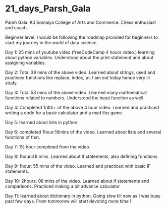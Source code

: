 # 21_days_Parsh_Gala

Parsh Gala.
 KJ Somaiya College of Arts and Commerce.
Chess enthusiast and coach.

Beginner level. I would be following the roadmap provided for beginners to start my journey in the world of data science.

Day 1: 25 mins of youtube video (freeCodeCamp 4 hours video.) learning about python variables. Understood about the print statement and about assigning variables.


Day 2: Total 38 mins of the above video. Learned about strings, used and practiced functions like replace, index, \n. I am out today hence very lil study.


Day 3: Total 53 mins of the above video. Learned many mathematical functions related to numbers. Understood the input function as well.


Day 4: Completed 1/4th+ of the above 4 hour video. Learned and practiced writing a code for a basic calculator and a mad libs game.


Day 5: learned about lists in python.


Day 6: completed 1hour:16mins of the video. Learned about lists and several functions of that.


Day 7: 1½ hour completed from the video.


Day 8: 1hour:48 mins. Learned about if statements, also defining functions.


Day 9: 1hour: 55 mins of the video. Learned and practiced with basic IF statements.


Day 10: 2hours: 08 mins of the video. Learned about if statements and comparisons. Practiced making a bit advance calculator


Day 11: learned about dictionary in python. Going slow till now as I was busy past few days. From tommorow will start devoting more time !
